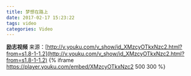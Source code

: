 ```yaml
---
title: 梦想在路上
date: 2017-02-17 15:23:22
tags: video
categories: Video
---
```

**励志视频**
来源：[http://v.youku.com/v_show/id_XMzcyOTkxNzc2.html?from=s1.8-1-1.2](http://v.youku.com/v_show/id_XMzcyOTkxNzc2.html?from=s1.8-1-1.2)
{% iframe https://player.youku.com/embed/XMzcyOTkxNzc2 500 300 %}
